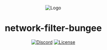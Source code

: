 <div align="center">

![Logo](https://nf.ni.ls/images/logo.png)

# network-filter-bungee

[![Discord](https://img.shields.io/discord/617339081168388110?color=green&label=discord&logo=discord&logoColor=white&style=for-the-badge)](https://discord.gg/mEnDydK)
[![License](https://img.shields.io/badge/license-MIT-green?style=for-the-badge&logo=gitlab)](https://git.ni.ls/networkfilter/networkfilter-bungee/blob/master/LICENSE.md)
</div>
